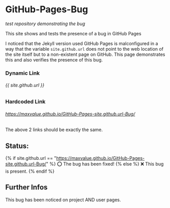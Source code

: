 ---
---
# GitHub-Pages-Bug
_test repository demonstrating the bug_

This site shows and tests the presence of a bug in GitHub Pages

I noticed that the Jekyll version used GitHub Pages is malconfigured in a way
that the variable `site.github.url` does not point to the web location of the site itself
but to a non-existent page on GitHub. This page demonstrates this
and also verifies the presence of this bug.

### Dynamic Link
###### {{ site.github.url }}

### Hardcoded Link
###### https://maxvalue.github.io/GitHub-Pages-site.github.url-Bug/

The above 2 links should be exactly the same.

## Status:
{% if site.github.url == "https://maxvalue.github.io/GitHub-Pages-site.github.url-Bug/" %}
&#x2B55; The bug has been fixed!
{% else %}
&#x274C; This bug is present.
{% endif %}

## Further Infos
This bug has been noticed on project AND user pages.
